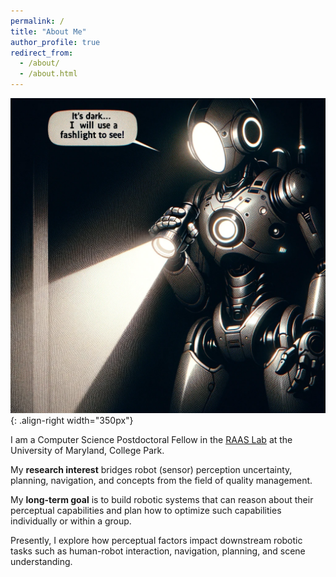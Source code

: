 ```yaml
---
permalink: /
title: "About Me"
author_profile: true
redirect_from: 
  - /about/
  - /about.html
---
```


<!-- ![Illustration of light-based perceptual factors](/images/blinding_sunlight_for_robot.png){: .align-right width="350px"} -->
![Illustration of light-based perceptual factors 2](/images/dark_room_flashlight_robot.png){: .align-right width="350px"}


I am a Computer Science Postdoctoral Fellow in the [RAAS Lab](https://www.raaslab.org) at the University of Maryland, College Park.

My **research interest** bridges robot (sensor) perception uncertainty, planning, navigation, and concepts from the field of quality management.

My **long-term goal** is to build robotic systems that can reason about their perceptual capabilities and plan how to optimize such capabilities individually or within a group.

Presently, I explore how perceptual factors impact downstream robotic tasks such as human-robot interaction, navigation, planning, and scene understanding.
